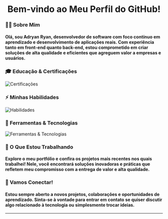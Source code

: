<div align="center">
  <h1>Bem-vindo ao Meu Perfil do GitHub!</h1>
</div>

###

<h3 align="left">👩‍💻 Sobre Mim</h3>

<h4 align="left">
Olá, sou Adryan Ryan, desenvolvedor de software com foco contínuo em aprendizado e desenvolvimento de aplicações reais. Com experiência tanto em front-end quanto back-end, estou comprometido em criar soluções de alta qualidade e eficientes que agreguem valor a empresas e usuários.
</h4>

###

<h3 align="left">🎓 Educação & Certificações</h3>

<div align="left">
  <img src="https://skillicons.dev/icons?i=redhat,aws" alt="Certificações" />
</div>

###

<h3 align="left">⚡ Minhas Habilidades</h3>

<div align="left">
  <img src="https://skillicons.dev/icons?i=java,python,js,ts,react,nextjs,nodejs" alt="Habilidades" />
</div>

###

<h3 align="left">🔧 Ferramentas & Tecnologias</h3>

<div align="left">
  <img src="https://skillicons.dev/icons?i=git,arch,vscode,postgres,docker" alt="Ferramentas & Tecnologias" />
</div>

###

<h3 align="left">🌱 O Que Estou Trabalhando</h3>

<h4 align="left">

Explore o meu portfólio e confira os projetos mais recentes nos quais trabalhei! Nele, você encontrará soluções inovadoras e práticas que refletem meu compromisso com a entrega de valor e alta qualidade.

</h4>

###

<h3 align="left">🚀 Vamos Conectar!</h3>

<h4 align="left">
Estou sempre aberto a novos projetos, colaborações e oportunidades de aprendizado. Sinta-se à vontade para entrar em contato se quiser discutir algo relacionado à tecnologia ou simplesmente trocar ideias.
</h4>

---
